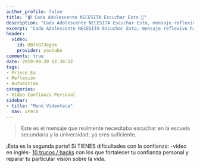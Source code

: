 ```yaml
---
author_profile: false
title: "📹 Cada Adolescente NECESITA Escuchar Esto 🎒"
description: "Cada Adolescente NECESITA Escuchar Esto, mensaje reflexivo hacía la vida actual de los adolescentes y la mirada de la sociedad sobre ellos"
excerpt: "Cada Adolescente NECESITA Escuchar Esto, mensaje reflexivo hacía la vida actual de los adolescentes y la mirada de la sociedad sobre ellos"
header:
  video:
    id: UB7nGT3egak
    provider: youtube
comments: true
date: 2019-08-20 12:30:12
tags:
- Prince Ea
- Reflexión
- Autoestima
categories:
- Vídeo Confianza Personal
sidebar:
- title: "Menú Videoteca"
  nav: vteca
---
```


> Este es el mensaje que realmente necesitaba escuchar en la escuela secundaria y la universidad; ya eres suficiente.

¡Esta es la segunda parte! Si TIENES dificultades con la confianza: -vídeo en inglés- [10 trucos / hacks](https://10confidencehacks.com/video-training "10 trucos con los que fortalecer tu confianza personal") con los que fortalecer tu confianza personal y reparar tu particular visión sobre la vida.

<!-- ## Redacción -->

<!-- Fuente [Lyrics Translate](https://lyricstranslate.com) Transcripción por [lolaeocho](https://lyricstranslate.com/es/translator/lolaeocho) -->